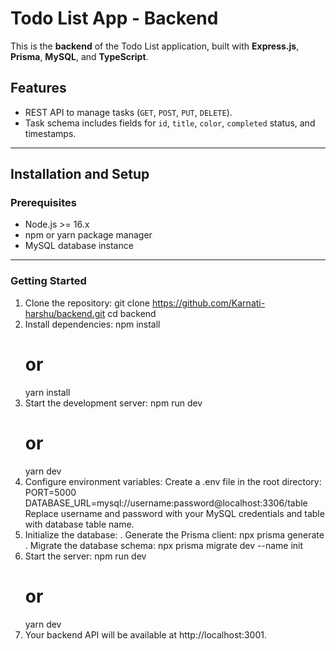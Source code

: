 # Todo List App - Backend

This is the **backend** of the Todo List application, built with **Express.js**, **Prisma**, **MySQL**, and **TypeScript**.

## Features

- REST API to manage tasks (`GET`, `POST`, `PUT`, `DELETE`).
- Task schema includes fields for `id`, `title`, `color`, `completed` status, and timestamps.

---

## Installation and Setup

### Prerequisites

- Node.js >= 16.x
- npm or yarn package manager
- MySQL database instance

---

### Getting Started

1. Clone the repository:
   git clone https://github.com/Karnati-harshu/backend.git
   cd backend
2. Install dependencies:
   npm install 
   # or 
   yarn install
3. Start the development server:
   npm run dev
   # or
   yarn dev
4. Configure environment variables: Create a .env file in the root directory:
   PORT=5000
   DATABASE_URL=mysql://username:password@localhost:3306/table
   Replace username and password with your MySQL credentials and table with database table name.
5. Initialize the database:
   . Generate the Prisma client:
    npx prisma generate
   . Migrate the database schema:
    npx prisma migrate dev --name init
6. Start the server:
   npm run dev
   # or
   yarn dev
7. Your backend API will be available at http://localhost:3001.




   



